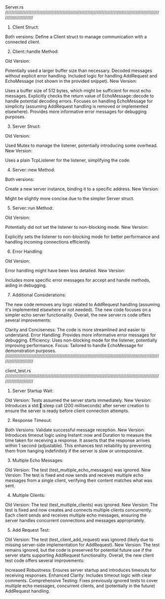 Server.rs
/////////////////////////////////////////////////////////////////////////////////////////////////////////////////////

1. Client Struct:

Both versions: Define a Client struct to manage communication with a connected client.

2. Client::handle Method:

Old Version:

Potentially used a larger buffer size than necessary.
Decoded messages without explicit error handling.
Included logic for handling AddRequest and EchoMessage (not shown in the provided snippet).
New Version:

Uses a buffer size of 512 bytes, which might be sufficient for most echo messages.
Explicitly checks the return value of EchoMessage::decode to handle potential decoding errors.
Focuses on handling EchoMessage for simplicity (assuming AddRequest handling is removed or implemented elsewhere).
Provides more informative error messages for debugging purposes.

3. Server Struct:

Old Version:

Used Mutex to manage the listener, potentially introducing some overhead.
New Version:

Uses a plain TcpListener for the listener, simplifying the code.

4. Server::new Method:

Both versions:

Create a new server instance, binding it to a specific address.
New Version:

Might be slightly more concise due to the simpler Server struct.

5. Server::run Method:

Old Version:

Potentially did not set the listener to non-blocking mode.
New Version:

Explicitly sets the listener to non-blocking mode for better performance and handling incoming connections efficiently.

6. Error Handling:

Old Version:

Error handling might have been less detailed.
New Version:

Includes more specific error messages for accept and handle methods, aiding in debugging.

7. Additional Considerations:

The new code removes any logic related to AddRequest handling (assuming it's implemented elsewhere or not needed).
The new code focuses on a simpler echo server functionality.
Overall, the new server.rs code offers several improvements:

Clarity and Conciseness: The code is more streamlined and easier to understand.
Error Handling: Provides more informative error messages for debugging.
Efficiency: Uses non-blocking mode for the listener, potentially improving performance.
Focus: Tailored to handle EchoMessage for demonstration purposes.
/////////////////////////////////////////////////////////////////////////////////////////////////////////////////////

client_test.rs
/////////////////////////////////////////////////////////////////////////////////////////////////////////////////////

1. Server Startup Wait:

Old Version: Tests assumed the server starts immediately.
New Version: Introduces a std::thread::sleep call (200 milliseconds) after server creation to ensure the server is ready before client connection attempts.

2. Response Timeout:

Both Versions: Validate successful message reception.
New Version: Introduces timeout logic using Instant::now and Duration to measure the time taken for receiving a response. It asserts that the response arrives within 1 second (adjustable). This enhances test reliability by preventing them from hanging indefinitely if the server is slow or unresponsive.

3. Multiple Echo Messages:

Old Version: The test (test_multiple_echo_messages) was ignored.
New Version: The test is fixed and now sends and receives multiple echo messages from a single client, verifying their content matches what was sent.

4. Multiple Clients:

Old Version: The test (test_multiple_clients) was ignored.
New Version: The test is fixed and now creates and connects multiple clients concurrently. Each client sends and receives multiple echo messages, ensuring the server handles concurrent connections and messages appropriately.

5. Add Request Test:

Old Version: The test (test_client_add_request) was ignored (likely due to missing server-side implementation for AddRequest).
New Version: The test remains ignored, but the code is preserved for potential future use if the server starts supporting AddRequest functionality.
Overall, the new client test code offers several improvements:

Increased Robustness: Ensures server startup and introduces timeouts for receiving responses.
Enhanced Clarity: Includes timeout logic with clear comments.
Comprehensive Testing: Fixes previously ignored tests to cover multiple echo messages, concurrent clients, and (potentially in the future) AddRequest handling.
